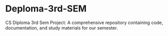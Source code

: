 # Deploma-3rd-SEM
CS Diploma 3rd Sem Project: A comprehensive repository containing code, documentation, and study materials for our semester. 
